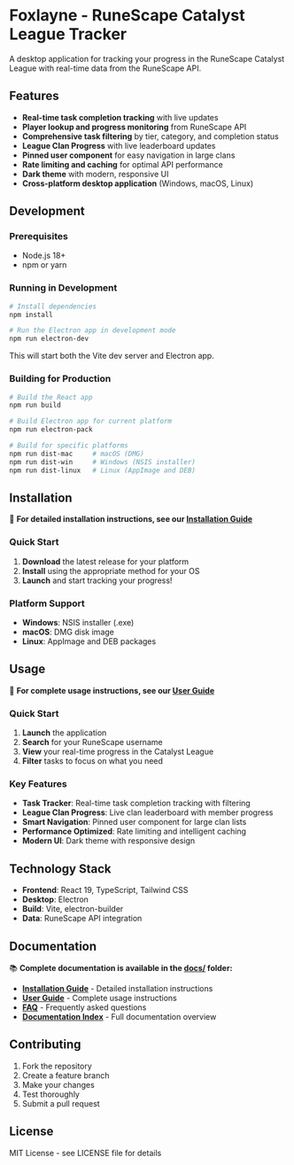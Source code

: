 # Foxlayne - RuneScape Catalyst League Tracker

A desktop application for tracking your progress in the RuneScape Catalyst League with real-time data from the RuneScape API.

## Features

- **Real-time task completion tracking** with live updates
- **Player lookup and progress monitoring** from RuneScape API
- **Comprehensive task filtering** by tier, category, and completion status
- **League Clan Progress** with live leaderboard updates
- **Pinned user component** for easy navigation in large clans
- **Rate limiting and caching** for optimal API performance
- **Dark theme** with modern, responsive UI
- **Cross-platform desktop application** (Windows, macOS, Linux)

## Development

### Prerequisites

- Node.js 18+ 
- npm or yarn

### Running in Development

```bash
# Install dependencies
npm install

# Run the Electron app in development mode
npm run electron-dev
```

This will start both the Vite dev server and Electron app.

### Building for Production

```bash
# Build the React app
npm run build

# Build Electron app for current platform
npm run electron-pack

# Build for specific platforms
npm run dist-mac     # macOS (DMG)
npm run dist-win     # Windows (NSIS installer)
npm run dist-linux   # Linux (AppImage and DEB)
```

## Installation

📖 **For detailed installation instructions, see our [Installation Guide](docs/installation.md)**

### Quick Start
1. **Download** the latest release for your platform
2. **Install** using the appropriate method for your OS
3. **Launch** and start tracking your progress!

### Platform Support
- **Windows**: NSIS installer (.exe)
- **macOS**: DMG disk image
- **Linux**: AppImage and DEB packages

## Usage

📖 **For complete usage instructions, see our [User Guide](docs/user-guide.md)**

### Quick Start
1. **Launch** the application
2. **Search** for your RuneScape username
3. **View** your real-time progress in the Catalyst League
4. **Filter** tasks to focus on what you need

### Key Features
- **Task Tracker**: Real-time task completion tracking with filtering
- **League Clan Progress**: Live clan leaderboard with member progress
- **Smart Navigation**: Pinned user component for large clan lists
- **Performance Optimized**: Rate limiting and intelligent caching
- **Modern UI**: Dark theme with responsive design

## Technology Stack

- **Frontend**: React 19, TypeScript, Tailwind CSS
- **Desktop**: Electron
- **Build**: Vite, electron-builder
- **Data**: RuneScape API integration

## Documentation

📚 **Complete documentation is available in the [docs/](docs/) folder:**

- **[Installation Guide](docs/installation.md)** - Detailed installation instructions
- **[User Guide](docs/user-guide.md)** - Complete usage instructions
- **[FAQ](docs/faq.md)** - Frequently asked questions
- **[Documentation Index](docs/README.md)** - Full documentation overview

## Contributing

1. Fork the repository
2. Create a feature branch
3. Make your changes
4. Test thoroughly
5. Submit a pull request

## License

MIT License - see LICENSE file for details